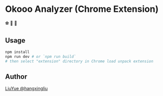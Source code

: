 # Okooo Analyzer (Chrome Extension)

:soccer: :beer: :clap: 

## Usage

``` bash
npm install
npm run dev # or `npm run build`
# then select "extension" directory in Chrome load unpack extension
```

## Author

[LiuYue @hangxingliu](https://github.com/hangxingliu/)
